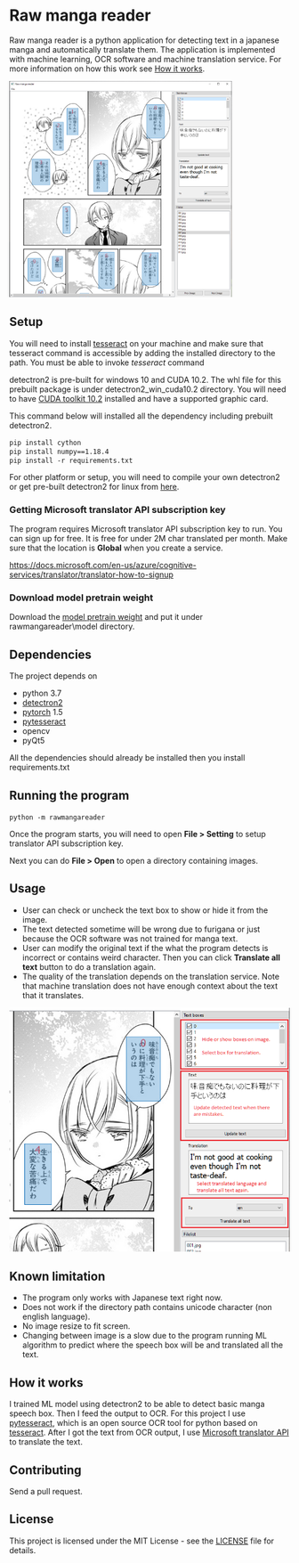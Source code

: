 # Raw manga reader

Raw manga reader is a python application for detecting text in a japanese manga and automatically translate them. The application is implemented with machine learning,
OCR software and machine translation service. For more information on how this work see [How it works](#How-it-works).

![](doc/sample00.PNG)

## Setup

You will need to install [tesseract](https://github.com/tesseract-ocr/tesseract) on your machine
and make sure that tesseract command is accessible by adding the installed directory to the path.
You must be able to invoke *tesseract* command

detectron2 is pre-built for windows 10 and CUDA 10.2. The whl file for this prebuilt package is under detectron2_win_cuda10.2 directory.
You will need to have [CUDA toolkit 10.2](https://developer.nvidia.com/cuda-10.2-download-archive) installed and have a supported graphic card.

This command below will installed all the dependency including prebuilt detectron2.

```
pip install cython
pip install numpy==1.18.4
pip install -r requirements.txt
```

For other platform or setup, you will need to compile your own detectron2 or get pre-built detectron2 for linux from [here](https://github.com/facebookresearch/detectron2/blob/master/INSTALL.md).

### Getting Microsoft translator API subscription key

The program requires Microsoft translator API subscription key to run. You can sign up for free. It is free for under 2M char translated per month.
Make sure that the location is **Global** when you create a service.

https://docs.microsoft.com/en-us/azure/cognitive-services/translator/translator-how-to-signup

### Download model pretrain weight

Download the [model pretrain weight](https://www.dropbox.com/s/irpswfkx9bgsmlt/model_final.pth) and put it under rawmangareader\model directory.

## Dependencies

The project depends on
- python 3.7
- [detectron2](https://github.com/facebookresearch/detectron2)
- [pytorch](https://pytorch.org) 1.5
- [pytesseract](https://github.com/madmaze/pytesseract)
- opencv
- pyQt5

All the dependencies should already be installed then you install requirements.txt

## Running the program

`python -m rawmangareader`

Once the program starts, you will need to open **File > Setting** to setup translator API subscription key.

Next you can do **File > Open** to open a directory containing images.

## Usage

* User can check or uncheck the text box to show or hide it from the image.
* The text detected sometime will be wrong due to furigana or just because the OCR software was not trained for manga text.
* User can modify the original text if the what the program detects is incorrect or contains weird character. Then you can click **Translate all text** button to do a translation again.
* The quality of the translation depends on the translation service. Note that machine translation does not have enough context about the text that it translates.

![](doc/sample01.PNG)

## Known limitation

* The program only works with Japanese text right now.
* Does not work if the directory path contains unicode character (non english language).
* No image resize to fit screen.
* Changing between image is a slow due to the program running ML algorithm to predict where the speech box will be and translated all the text.

## How it works

I trained ML model using detectron2 to be able to detect basic manga speech box. Then I feed the output to OCR.
For this project I use [pytesseract](https://github.com/madmaze/pytesseract), which is an open source OCR tool for python based on [tesseract](https://github.com/tesseract-ocr/tesseract). After I got the text from OCR output, I use [Microsoft translator API](https://docs.microsoft.com/en-us/azure/cognitive-services/translator/translator-how-to-signup) to translate the text.

## Contributing

Send a pull request.

## License

This project is licensed under the MIT License - see the [LICENSE](LICENSE) file for details.
